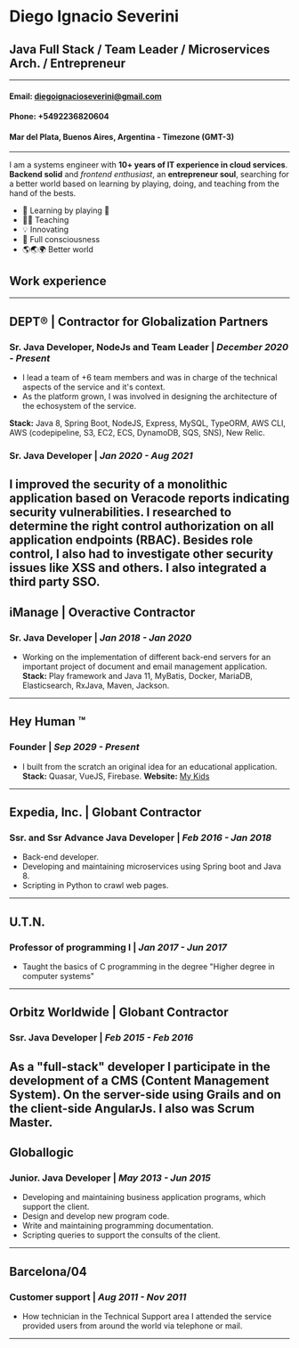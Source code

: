 # **Diego Ignacio Severini**
## **Java Full Stack / Team Leader / Microservices Arch. / Entrepreneur**
---

#### **Email: diegoignacioseverini@gmail.com**
#### **Phone: +5492236820604**
#### Mar del Plata, Buenos Aires, Argentina - Timezone (GMT-3)
---
I am a systems engineer with **10+ years of IT experience in cloud services**. 
**Backend solid** and *frontend enthusiast*, an **entrepreneur soul**, searching for a better world based on learning by playing, doing, and teaching from the hand of the bests.

* 📗 Learning by playing 🥳
* 👨‍🏫 Teaching
* 💡 Innovating 
* 🧘 Full consciousness 
* 🌎🌏🌍 Better world

## **Work experience**
---
## DEPT® | Contractor for Globalization Partners
### Sr. Java Developer, NodeJs and Team Leader | _December 2020 - Present_
* I lead a team of +6 team members and was in charge of the technical aspects of the service and it's context.
* As the platform grown, I was involved in designing the architecture of the echosystem of the service.

**Stack:** Java 8, Spring Boot, NodeJS, Express, MySQL, TypeORM, AWS CLI, AWS (codepipeline, S3, EC2, ECS, DynamoDB, SQS, SNS), New Relic.

### Sr. Java Developer | _Jan 2020 - Aug 2021_
I improved the security of a monolithic application based on Veracode reports indicating security vulnerabilities. 
I researched to determine the right control authorization on all application endpoints (RBAC). 
Besides role control, I also had to investigate other security issues like XSS and others. 
I also integrated a third party SSO.
---
## iManage | Overactive Contractor
### Sr. Java Developer | _Jan 2018 - Jan 2020_
- Working on the implementation of different back-end servers for an important project of document and email management application. 
**Stack:** Play framework and Java 11, MyBatis, Docker, MariaDB, Elasticsearch, RxJava, Maven, Jackson.
---
## Hey Human ™
### Founder | _Sep 2029 - Present_
- I built from the scratch an original idea for an educational application. 
**Stack:** Quasar, VueJS, Firebase.
**Website:** [My Kids](https://hey-human.github.io/tres-caras/)
---
## Expedia, Inc. | Globant Contractor
### Ssr. and Ssr Advance Java Developer | _Feb 2016 - Jan 2018_
- Back-end developer.
- Developing and maintaining microservices using Spring boot and Java 8. 
- Scripting in Python to crawl web pages.
---
## U.T.N.
### Professor of programming I | _Jan 2017 - Jun 2017_
- Taught the basics of C programming in the degree "Higher degree in computer systems"
---
## Orbitz Worldwide | Globant Contractor
### Ssr. Java Developer | _Feb 2015 - Feb 2016_
As a "full-stack" developer I participate in the development of a CMS (Content Management System). On the server-side using Grails and on the client-side AngularJs. I also was Scrum Master.
---
## Globallogic
### Junior. Java Developer | _May 2013 - Jun 2015_
- Developing and maintaining business application programs, which support the client. 
- Design and develop new program code. 
- Write and maintaining programming documentation. 
- Scripting queries to support the consults of the client. 
---
## Barcelona/04
### Customer support | _Aug 2011 - Nov 2011_
- How technician in the Technical Support area I attended the service provided users from around the world via telephone or mail.
---
